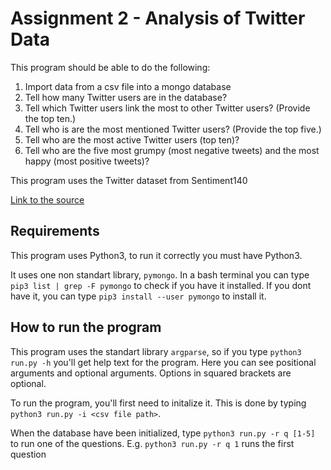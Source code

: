 # Assignment 2 - Analysis of Twitter Data

This program should be able to do the following:

1. Import data from a csv file into a mongo database
2. Tell how many Twitter users are in the database?
2. Tell which Twitter users link the most to other Twitter users? (Provide the top ten.)
3. Tell who is are the most mentioned Twitter users? (Provide the top five.)
4. Tell who are the most active Twitter users (top ten)?
5. Tell who are the five most grumpy (most negative tweets) and the most happy (most positive tweets)?

This program uses the Twitter dataset from Sentiment140

[Link to the source](http://help.sentiment140.com/for-students/)

## Requirements

This program uses Python3, to run it correctly you must have Python3. 

It uses one non standart library, `pymongo`. In a bash terminal you can type `pip3 list | grep -F pymongo` to check if you have it installed. If you dont have it, you can type `pip3 install --user pymongo` to install it. 

## How to run the program

This program uses the standart library `argparse`, so if you type `python3 run.py -h` you'll get help text for the program. Here you can see positional arguments and optional arguments. Options in squared brackets are optional. 

To run the program, you'll first need to initalize it. This is done by typing `python3 run.py -i <csv file path>`.

When the database have been initialized, type `python3 run.py -r q [1-5]` to run one of the questions. E.g. `python3 run.py -r q 1` runs the first question

